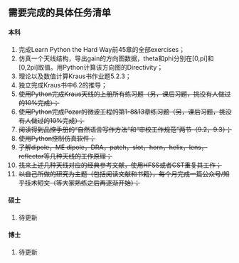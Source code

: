 ## 需要完成的具体任务清单

#### 本科

1. 完成Learn Python the Hard Way前45章的全部exercises；
2. 仿真一个天线结构，导出gain的方向图数据，theta和phi分别在[0,pi]和[0,2pi]取值。用Python计算该方向图的Directivity；
3. 理论以及数值计算Kraus书作业题5.2.3；
4. 独立完成Kraus书中6.2的推导；
5. ~~使用Python完成Kraus天线的上册所有练习题（另，课后习题，挑没有人做过的10%完成）；~~
6. ~~使用Python完成Pozar的微波工程的第1-8&13章练习题（另，课后习题，挑没有人做过的10%完成）；~~
7. ~~阅读得到品控手册的“自然语言写作方法”和“审校工作规范”两节（9.2，9.3）；~~
8. ~~使用Python控制仿真软件；~~
9. ~~了解dipole，ME dipole，DRA，patch，slot，horn，helix，lens，reflector等几种天线的工作原理；~~
10. ~~找来上述几种天线对应的经典参考文献，使用HFSS或者CST重复其工作；~~
11. ~~以自己所做的研究为主题（包括阅读文献和书籍），每个月完成一篇公众号/知乎技术短文（等大家熟练之后再逐渐开始）；~~

#### 硕士

1. 待更新

#### 博士

1. 待更新